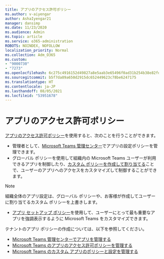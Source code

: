 ```yaml
---
title: アプリのアクセス許可ポリシー
ms.author: v-aiyengar
author: AshaIyengar21
manager: dansimp
ms.date: 11/23/2020
ms.audience: Admin
ms.topic: article
ms.service: o365-administration
ROBOTS: NOINDEX, NOFOLLOW
localization_priority: Normal
ms.collection: Adm_O365
ms.custom:
- "9000730"
- "7273"
ms.openlocfilehash: 6c275c4916152d49827a8e5aab3e65496f0ad31b254b38e82fdd1ad29554f7d2
ms.sourcegitcommit: b5f7da89a650d2915dc652449623c78be6247175
ms.translationtype: HT
ms.contentlocale: ja-JP
ms.lasthandoff: 08/05/2021
ms.locfileid: "53951678"
---
```

# <a name="app-permission-policies"></a>アプリのアクセス許可ポリシー

[アプリのアクセス許可ポリシー](https://docs.microsoft.com/microsoftteams/teams-app-permission-policies)を使用すると、次のことを行うことができます。
- 管理者として、[Microsoft Teams 管理センター](https://admin.teams.microsoft.com/policies/app-permission)でアプリの設定ポリシーを管理できます。
- グローバル ポリシーを使用して組織内の Microsoft Teams ユーザーが利用できるアプリを制御したり、[カスタム ポリシーを作成して割り当てる](https://docs.microsoft.com/microsoftteams/teams-app-permission-policies#create-a-custom-app-permission-policy)ことで、ユーザーのアプリへのアクセスをカスタマイズして制御することができます。 
> [!NOTE]
> 組織全体のアプリ設定は、グローバル ポリシーや、お客様が作成してユーザーに割り当てるカスタム ポリシーを上書きします。
- [アプリ セットアップ ポリシー](https://docs.microsoft.com/microsoftteams/teams-app-setup-policies)を使用して、ユーザーにとって最も重要なアプリを強調表示するように Microsoft Teams をカスタマイズできます。 


テナントのアプリ ポリシーの作成については、以下を参照してください。
- [Microsoft Teams 管理センターでアプリを管理する](https://docs.microsoft.com/MicrosoftTeams/manage-apps)
- [Microsoft Teams のアプリのアクセス許可ポリシーを管理する](https://docs.microsoft.com/microsoftteams/teams-app-permission-policies)
- [Microsoft Teams のカスタム アプリのポリシーと設定を管理する](https://docs.microsoft.com/MicrosoftTeams/teams-custom-app-policies-and-settings)

